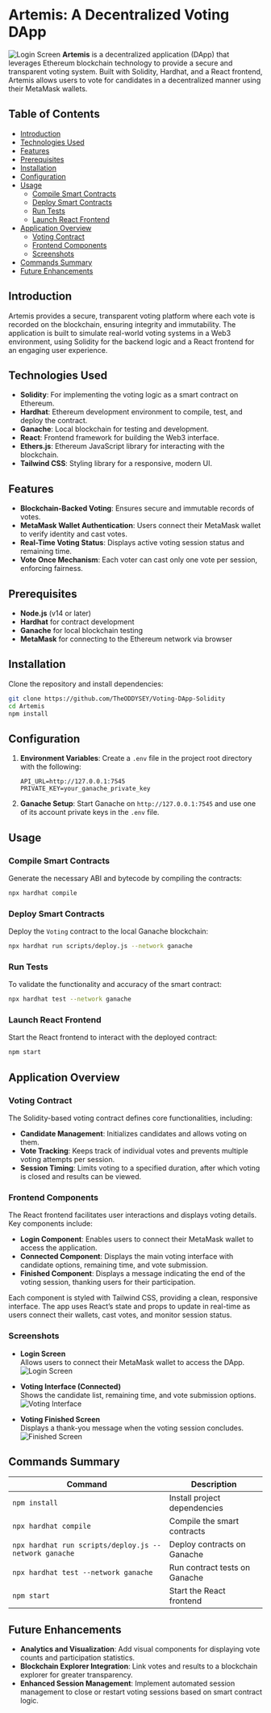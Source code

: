 # Artemis: A Decentralized Voting DApp
![Login Screen](./homepage.png)
**Artemis** is a decentralized application (DApp) that leverages Ethereum blockchain technology to provide a secure and transparent voting system. Built with Solidity, Hardhat, and a React frontend, Artemis allows users to vote for candidates in a decentralized manner using their MetaMask wallets.

## Table of Contents
- [Introduction](#introduction)
- [Technologies Used](#technologies-used)
- [Features](#features)
- [Prerequisites](#prerequisites)
- [Installation](#installation)
- [Configuration](#configuration)
- [Usage](#usage)
  - [Compile Smart Contracts](#compile-smart-contracts)
  - [Deploy Smart Contracts](#deploy-smart-contracts)
  - [Run Tests](#run-tests)
  - [Launch React Frontend](#launch-react-frontend)
- [Application Overview](#application-overview)
  - [Voting Contract](#voting-contract)
  - [Frontend Components](#frontend-components)
  - [Screenshots](#screenshots)
- [Commands Summary](#commands-summary)
- [Future Enhancements](#future-enhancements)

## Introduction

Artemis provides a secure, transparent voting platform where each vote is recorded on the blockchain, ensuring integrity and immutability. The application is built to simulate real-world voting systems in a Web3 environment, using Solidity for the backend logic and a React frontend for an engaging user experience.

## Technologies Used
- **Solidity**: For implementing the voting logic as a smart contract on Ethereum.
- **Hardhat**: Ethereum development environment to compile, test, and deploy the contract.
- **Ganache**: Local blockchain for testing and development.
- **React**: Frontend framework for building the Web3 interface.
- **Ethers.js**: Ethereum JavaScript library for interacting with the blockchain.
- **Tailwind CSS**: Styling library for a responsive, modern UI.

## Features

- **Blockchain-Backed Voting**: Ensures secure and immutable records of votes.
- **MetaMask Wallet Authentication**: Users connect their MetaMask wallet to verify identity and cast votes.
- **Real-Time Voting Status**: Displays active voting session status and remaining time.
- **Vote Once Mechanism**: Each voter can cast only one vote per session, enforcing fairness.

## Prerequisites

- **Node.js** (v14 or later)
- **Hardhat** for contract development
- **Ganache** for local blockchain testing
- **MetaMask** for connecting to the Ethereum network via browser

## Installation

Clone the repository and install dependencies:

```bash
git clone https://github.com/TheODDYSEY/Voting-DApp-Solidity
cd Artemis
npm install
```

## Configuration

1. **Environment Variables**: Create a `.env` file in the project root directory with the following:
   ```plaintext
   API_URL=http://127.0.0.1:7545
   PRIVATE_KEY=your_ganache_private_key
   ```
   
2. **Ganache Setup**: Start Ganache on `http://127.0.0.1:7545` and use one of its account private keys in the `.env` file.

## Usage

### Compile Smart Contracts
Generate the necessary ABI and bytecode by compiling the contracts:
```bash
npx hardhat compile
```

### Deploy Smart Contracts
Deploy the `Voting` contract to the local Ganache blockchain:
```bash
npx hardhat run scripts/deploy.js --network ganache
```

### Run Tests
To validate the functionality and accuracy of the smart contract:
```bash
npx hardhat test --network ganache
```

### Launch React Frontend
Start the React frontend to interact with the deployed contract:
```bash
npm start
```

## Application Overview

### Voting Contract

The Solidity-based voting contract defines core functionalities, including:
- **Candidate Management**: Initializes candidates and allows voting on them.
- **Vote Tracking**: Keeps track of individual votes and prevents multiple voting attempts per session.
- **Session Timing**: Limits voting to a specified duration, after which voting is closed and results can be viewed.

### Frontend Components

The React frontend facilitates user interactions and displays voting details. Key components include:

- **Login Component**: Enables users to connect their MetaMask wallet to access the application.
- **Connected Component**: Displays the main voting interface with candidate options, remaining time, and vote submission.
- **Finished Component**: Displays a message indicating the end of the voting session, thanking users for their participation.

Each component is styled with Tailwind CSS, providing a clean, responsive interface. The app uses React’s state and props to update in real-time as users connect their wallets, cast votes, and monitor session status.

### Screenshots

- **Login Screen**  
  Allows users to connect their MetaMask wallet to access the DApp.  
  ![Login Screen](./homepage.png)

- **Voting Interface (Connected)**  
  Shows the candidate list, remaining time, and vote submission options.  
  ![Voting Interface](./votingpage.png)

- **Voting Finished Screen**  
  Displays a thank-you message when the voting session concludes.  
  ![Finished Screen](./finished.png)



## Commands Summary

| Command                                | Description                                    |
|----------------------------------------|------------------------------------------------|
| `npm install`                          | Install project dependencies                   |
| `npx hardhat compile`                  | Compile the smart contracts                    |
| `npx hardhat run scripts/deploy.js --network ganache` | Deploy contracts on Ganache        |
| `npx hardhat test --network ganache`   | Run contract tests on Ganache                  |
| `npm start`                            | Start the React frontend                       |

## Future Enhancements

- **Analytics and Visualization**: Add visual components for displaying vote counts and participation statistics.
- **Blockchain Explorer Integration**: Link votes and results to a blockchain explorer for greater transparency.
- **Enhanced Session Management**: Implement automated session management to close or restart voting sessions based on smart contract logic.

